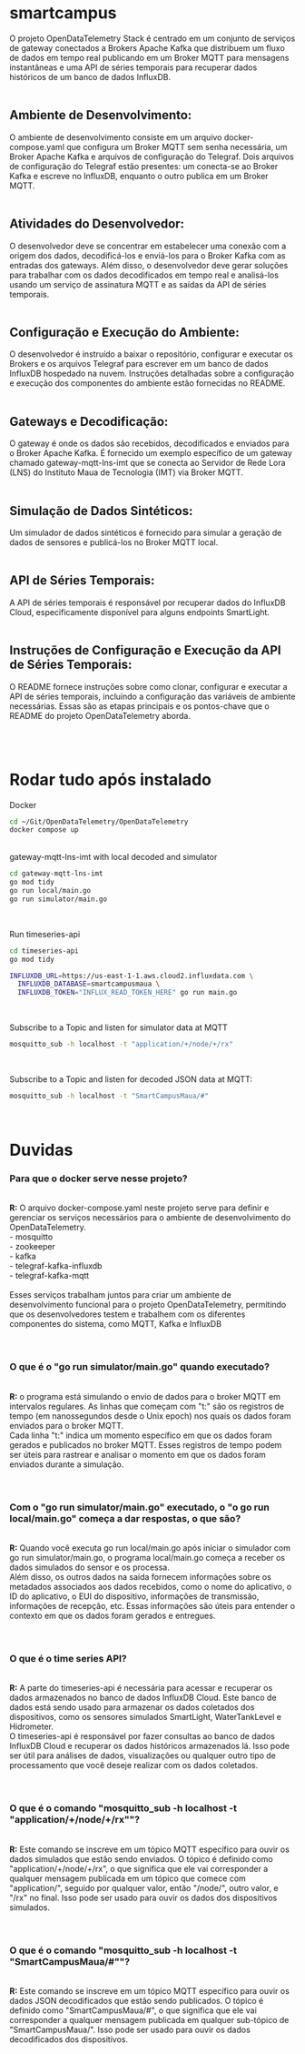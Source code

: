 # smartcampus

O projeto OpenDataTelemetry Stack é centrado em um conjunto de serviços de gateway conectados a Brokers Apache Kafka que distribuem um fluxo de dados em tempo real publicando em um Broker MQTT para mensagens instantâneas e uma API de séries temporais para recuperar dados históricos de um banco de dados InfluxDB.
<br>
<br>
<h2>Ambiente de Desenvolvimento: </h2>

O ambiente de desenvolvimento consiste em um arquivo docker-compose.yaml que configura um Broker MQTT sem senha necessária, um Broker Apache Kafka e arquivos de configuração do Telegraf.
Dois arquivos de configuração do Telegraf estão presentes: um conecta-se ao Broker Kafka e escreve no InfluxDB, enquanto o outro publica em um Broker MQTT.
<br>
<br>
<h2> Atividades do Desenvolvedor:</h2>

O desenvolvedor deve se concentrar em estabelecer uma conexão com a origem dos dados, decodificá-los e enviá-los para o Broker Kafka com as entradas dos gateways.
Além disso, o desenvolvedor deve gerar soluções para trabalhar com os dados decodificados em tempo real e analisá-los usando um serviço de assinatura MQTT e as saídas da API de séries temporais.
<br>
<br>
<h2>Configuração e Execução do Ambiente:</h2>

O desenvolvedor é instruído a baixar o repositório, configurar e executar os Brokers e os arquivos Telegraf para escrever em um banco de dados InfluxDB hospedado na nuvem.
Instruções detalhadas sobre a configuração e execução dos componentes do ambiente estão fornecidas no README.
<br>
<br>
<h2>Gateways e Decodificação:</h2>

O gateway é onde os dados são recebidos, decodificados e enviados para o Broker Apache Kafka.
É fornecido um exemplo específico de um gateway chamado gateway-mqtt-lns-imt que se conecta ao Servidor de Rede Lora (LNS) do Instituto Maua de Tecnologia (IMT) via Broker MQTT.
<br>
<br>
<h2>Simulação de Dados Sintéticos:</h2>

Um simulador de dados sintéticos é fornecido para simular a geração de dados de sensores e publicá-los no Broker MQTT local.
<br>
<br>
<h2>API de Séries Temporais:</h2>

A API de séries temporais é responsável por recuperar dados do InfluxDB Cloud, especificamente disponível para alguns endpoints SmartLight.
<br>
<br>
<h2>Instruções de Configuração e Execução da API de Séries Temporais:</h2>

O README fornece instruções sobre como clonar, configurar e executar a API de séries temporais, incluindo a configuração das variáveis de ambiente necessárias.
Essas são as etapas principais e os pontos-chave que o README do projeto OpenDataTelemetry aborda. 

<br>
<br>
<h1>Rodar tudo após instalado</h1>
Docker

```bash
cd ~/Git/OpenDataTelemetry/OpenDataTelemetry
docker compose up
```
<br>
gateway-mqtt-lns-imt with local decoded and simulator

```bash
cd gateway-mqtt-lns-imt
go mod tidy
go run local/main.go
go run simulator/main.go
```
<br>

Run timeseries-api

```bash
cd timeseries-api
go mod tidy

INFLUXDB_URL=https://us-east-1-1.aws.cloud2.influxdata.com \
  INFLUXDB_DATABASE=smartcampusmaua \
  INFLUXDB_TOKEN="INFLUX_READ_TOKEN_HERE" go run main.go
```
<br>

Subscribe to a Topic and listen for simulator data at MQTT

```bash
mosquitto_sub -h localhost -t "application/+/node/+/rx"
```
<br>

Subscribe to a Topic and listen for decoded JSON data at MQTT:

```bash
mosquitto_sub -h localhost -t "SmartCampusMaua/#"
```
<br>

<h1>Duvidas</h1>
<h3>Para que o docker serve nesse projeto?</h3>
<br>
<b>R:</b> O arquivo docker-compose.yaml neste projeto serve para definir e gerenciar os serviços necessários para o ambiente de desenvolvimento do OpenDataTelemetry. 
<br>
- mosquitto <br>
- zookeeper <br>
- kafka <br>
- telegraf-kafka-influxdb <br>
- telegraf-kafka-mqtt <br>
<br>
Esses serviços trabalham juntos para criar um ambiente de desenvolvimento funcional para o projeto OpenDataTelemetry, permitindo que os desenvolvedores testem e trabalhem com os diferentes componentes do sistema, como MQTT, Kafka e InfluxDB
<br>
<br>
<br>
<h3>O que é o "go run simulator/main.go" quando executado?</h3> <br>
<b>R:</b> o programa está simulando o envio de dados para o broker MQTT em intervalos regulares. As linhas que começam com "t:" são os registros de tempo (em nanossegundos desde o Unix epoch) nos quais os dados foram enviados para o broker MQTT. <br>
Cada linha "t:" indica um momento específico em que os dados foram gerados e publicados no broker MQTT. Esses registros de tempo podem ser úteis para rastrear e analisar o momento em que os dados foram enviados durante a simulação.
<br>
<br>
<br>
<h3>Com o "go run simulator/main.go" executado, o "o go run local/main.go" começa a dar respostas, o que são?</h3> <br>
<b>R:</b> Quando você executa go run local/main.go após iniciar o simulador com go run simulator/main.go, o programa local/main.go começa a receber os dados simulados do sensor e os processa.<br>
Além disso, os outros dados na saída fornecem informações sobre os metadados associados aos dados recebidos, como o nome do aplicativo, o ID do aplicativo, o EUI do dispositivo, informações de transmissão, informações de recepção, etc. Essas informações são úteis para entender o contexto em que os dados foram gerados e entregues.
<br>
<br>
<br>
<h3>O que é o time series API?</h3> <br>
<b>R:</b> A parte do timeseries-api é necessária para acessar e recuperar os dados armazenados no banco de dados InfluxDB Cloud. Este banco de dados está sendo usado para armazenar os dados coletados dos dispositivos, como os sensores simulados SmartLight, WaterTankLevel e Hidrometer.
<br>
O timeseries-api é responsável por fazer consultas ao banco de dados InfluxDB Cloud e recuperar os dados históricos armazenados lá. Isso pode ser útil para análises de dados, visualizações ou qualquer outro tipo de processamento que você deseje realizar com os dados coletados.
<br>
<br>
<br>
<h3>O que é o comando "mosquitto_sub -h localhost -t "application/+/node/+/rx""?</h3> <br>
<b>R:</b> Este comando se inscreve em um tópico MQTT específico para ouvir os dados simulados que estão sendo enviados. O tópico é definido como "application/+/node/+/rx", o que significa que ele vai corresponder a qualquer mensagem publicada em um tópico que comece com "application/", seguido por qualquer valor, então "/node/", outro valor, e "/rx" no final. Isso pode ser usado para ouvir os dados dos dispositivos simulados.
<br>
<br>
<br>
<h3>O que é o comando "mosquitto_sub -h localhost -t "SmartCampusMaua/#""?</h3> <br>
<b>R:</b> Este comando se inscreve em um tópico MQTT específico para ouvir os dados JSON decodificados que estão sendo publicados. O tópico é definido como "SmartCampusMaua/#", o que significa que ele vai corresponder a qualquer mensagem publicada em qualquer sub-tópico de "SmartCampusMaua/". Isso pode ser usado para ouvir os dados decodificados dos dispositivos.











